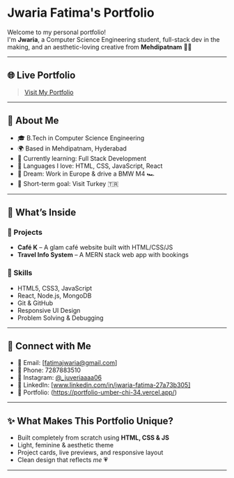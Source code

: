 # Jwaria Fatima's Portfolio

Welcome to my personal portfolio!  
I'm **Jwaria**, a Computer Science Engineering student, full-stack dev in the making, and an aesthetic-loving creative from **Mehdipatnam** 🧠💅

---

## 🌐 Live Portfolio
> [Visit My Portfolio](https://portfolio-umber-chi-34.vercel.app/)

---

## 🧁 About Me

- 🎓 B.Tech in Computer Science Engineering
- 🌍 Based in Mehdipatnam, Hyderabad
- 🧠 Currently learning: Full Stack Development
- 💬 Languages I love: HTML, CSS, JavaScript, React
- 🌟 Dream: Work in Europe & drive a BMW M4 🏎️
- 🎯 Short-term goal: Visit Turkey 🇹🇷

---

## 💼 What’s Inside

### 🔹 Projects
- **Café K** – A glam café website built with HTML/CSS/JS  
- **Travel Info System** – A MERN stack web app with bookings 


### 🔹 Skills
- HTML5, CSS3, JavaScript
- React, Node.js, MongoDB
- Git & GitHub
- Responsive UI Design
- Problem Solving & Debugging

---

## 📸 Connect with Me

- 📩 Email: [fatimajwaria@gmail.com]
- 📱 Phone: 7287883510
- 💖 Instagram: [@_juveriaaaa06](https://instagram.com/_juveriaaaa06)
- 💼 LinkedIn: [www.linkedin.com/in/jwaria-fatima-27a73b305]
- 🧠 Portfolio: (https://portfolio-umber-chi-34.vercel.app/)

---

## ✨ What Makes This Portfolio Unique?

- Built completely from scratch using **HTML, CSS & JS**
- Light, feminine & aesthetic theme
- Project cards, live previews, and responsive layout
- Clean design that reflects *me* 💗

---
